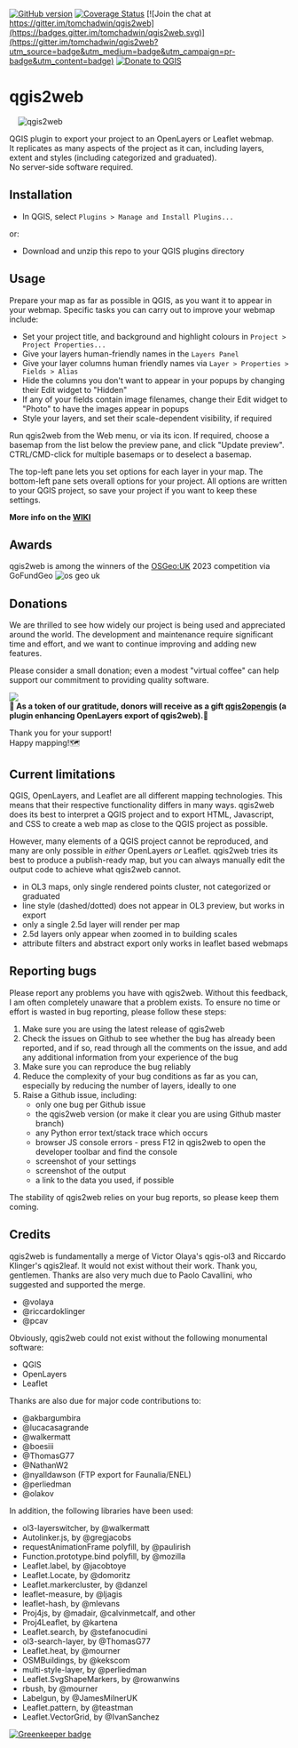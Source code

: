 [![GitHub version](https://badge.fury.io/gh/tomchadwin%2Fqgis2web.svg)](https://badge.fury.io/gh/tomchadwin%2Fqgis2web)
[![Coverage Status](https://coveralls.io/repos/github/tomchadwin/qgis2web/badge.svg?branch=master)](https://coveralls.io/github/tomchadwin/qgis2web?branch=master)
[![Join the chat at https://gitter.im/tomchadwin/qgis2web](https://badges.gitter.im/tomchadwin/qgis2web.svg)](https://gitter.im/tomchadwin/qgis2web?utm_source=badge&utm_medium=badge&utm_campaign=pr-badge&utm_content=badge)
[![Donate to QGIS](https://img.shields.io/badge/donate%20to-QGIS-green.svg)](http://qgis.org/en/site/getinvolved/donations.html)
<h1>qgis2web</h1>

&nbsp;&nbsp;&nbsp;&nbsp;![qgis2web](https://github.com/tomchadwin/qgis2web/blob/master/qgis2web.png)



QGIS plugin to export your project to an OpenLayers or Leaflet webmap.</br>
It replicates as many aspects of the project as it can, including layers, extent and styles (including categorized and graduated).</br>
No server-side software required.

<h2>Installation</h2>
<ul>
    <li>In QGIS, select <code>Plugins > Manage and Install Plugins...</code></li>
</ul>
<p>or:</p>
<ul>
    <li>Download and unzip this repo to your QGIS plugins directory</li>
</ul>

<h2>Usage</h2>
<p>Prepare your map as far as possible in QGIS, as you want it to appear in
your webmap. Specific tasks you can carry out to improve your webmap include:
</p>
<ul>
    <li>Set your project title, and background and highlight colours in 
        <code>Project > Project Properties...</code></li>
    <li>Give your layers human-friendly names in the <code>Layers Panel</code>
    </li>
    <li>Give your layer columns human friendly names via <code>Layer > Properties > Fields > Alias</code></li>
    <li>Hide the columns you don't want to appear in your popups by changing
        their Edit widget to "Hidden"</li>
    <li>If any of your fields contain image filenames, change their Edit
        widget to "Photo" to have the images appear in popups</li>
    <li>Style your layers, and set their scale-dependent visibility, if
        required</li>
</ul>
<p>Run qgis2web from the Web menu, or via its icon. If required, choose a
basemap from the list below the preview pane, and click "Update preview".
CTRL/CMD-click for multiple basemaps or to deselect a basemap.</p>
<p>The top-left pane lets you set options for each layer in your map. The
bottom-left pane sets overall options for your project. All options are written
to your QGIS project, so save your project if you want to keep these settings.

<b>More info on the [WIKI](https://github.com/tomchadwin/qgis2web/wiki)</b>
</p>

<h2>Awards</h2>

qgis2web is among the winners of the [OSGeo:UK](https://uk.osgeo.org/agm/agm2023minutes.html) 2023 competition via GoFundGeo
![os geo uk](https://github.com/tomchadwin/qgis2web/assets/89784373/275553ce-39bd-42b2-81d3-12e551ce1261)


<h2>Donations</h2>
We are thrilled to see how widely our project is being used and appreciated around the world. The development and maintenance require significant time and effort, and we want to continue improving and adding new features.

Please consider a small donation; even a modest "virtual coffee" can help support our commitment to providing quality software. 

[<img src="https://github.com/tomchadwin/qgis2web/assets/89784373/3bf8e193-e65e-4dc6-a189-a9e669f98b1e">](https://www.opengis.it/buy-me-a-coffee/)
</br><b>🎁 As a token of our gratitude, donors will receive as a gift [qgis2opengis](https://github.com/andreaordonselli/qgis2opengis) (a plugin enhancing OpenLayers export of qgis2web).🎁</b>

Thank you for your support!
</br>Happy mapping!🗺️

<h2>Current limitations</h2>
<p>QGIS, OpenLayers, and Leaflet are all different mapping technologies.
This means that their respective functionality differs in many ways. qgis2web
does its best to interpret a QGIS project and to export HTML, Javascript, and
CSS to create a web map as close to the QGIS project as possible.</p>
<p>However, many elements of a QGIS project cannot be reproduced, and many are
only possible in <em>either</em> OpenLayers <em>or</em> Leaflet. qgis2web
tries its best to produce a publish-ready map, but you can always manually edit
the output code to achieve what qgis2web cannot.</p>
<ul>
    <li>in OL3 maps, only single rendered points cluster, not categorized
        or graduated</li>
    <li>line style (dashed/dotted) does not appear in OL3 preview, but works in
        export</li>
    <li>only a single 2.5d layer will render per map</li>
    <li>2.5d layers only appear when zoomed in to building scales</li>
    <li>attribute filters and abstract export only works in leaflet based webmaps</li>
</ul>

<h2>Reporting bugs</h2>
<p>Please report any problems you have with qgis2web. Without this feedback, I
am often completely unaware that a problem exists. To ensure no time or effort
is wasted in bug reporting, please follow these steps:</p>
<ol>
    <li>Make sure you are using the latest release of qgis2web</li>
    <li>Check the issues on Github to see whether the bug has already been
        reported, and if so, read through all the comments on the issue, and
        add any additional information from your experience of the bug</li>
    <li>Make sure you can reproduce the bug reliably</li>
    <li>Reduce the complexity of your bug conditions as far as you can,
        especially by reducing the number of layers, ideally to one</li>
    <li>Raise a Github issue, including:
    <ul>
        <li>only one bug per Github issue</li>
        <li>the qgis2web version (or make it clear you are using Github master
            branch)</li>
        <li>any Python error text/stack trace which occurs</li>
        <li>browser JS console errors - press F12 in qgis2web to open the 
            developer toolbar and find the console</li>
        <li>screenshot of your settings</li>
        <li>screenshot of the output</li>
        <li>a link to the data you used, if possible</li>
    </ul></li>
</ol>
<p>The stability of qgis2web relies on your bug reports, so please keep them
coming.</p>

<h2>Credits</h2>
<p>qgis2web is fundamentally a merge of Victor Olaya's qgis-ol3 and Riccardo
Klinger's qgis2leaf. It would not exist without their work. Thank you,
gentlemen. Thanks are also very much due to Paolo Cavallini, who suggested
and supported the merge.</p>
<ul>
    <li>@volaya</li>
    <li>@riccardoklinger</li>
    <li>@pcav</li>
</ul>

<p>Obviously, qgis2web could not exist without the following monumental
software:</p>
<ul>
    <li>QGIS</li>
    <li>OpenLayers</li>
    <li>Leaflet</li>
</ul>

<p>Thanks are also due for major code contributions to:</p>
<ul>
    <li>@akbargumbira</li>
    <li>@lucacasagrande</li>
    <li>@walkermatt</li>
    <li>@boesiii</li>
    <li>@ThomasG77</li>
    <li>@NathanW2</li>
    <li>@nyalldawson (FTP export for Faunalia/ENEL)</li>
    <li>@perliedman</li>
    <li>@olakov</li>
</ul>

<p>In addition, the following libraries have been used:</p>
<ul>
    <li>ol3-layerswitcher, by @walkermatt</li>
    <li>Autolinker.js, by @gregjacobs</li>
    <li>requestAnimationFrame polyfill, by @paulirish</li>
    <li>Function.prototype.bind polyfill, by @mozilla</li>
    <li>Leaflet.label, by @jacobtoye</li>
    <li>Leaflet.Locate, by @domoritz</li>
    <li>Leaflet.markercluster, by @danzel</li>
    <li>leaflet-measure, by @ljagis</li>
    <li>leaflet-hash, by @mlevans</li>
    <li>Proj4js, by @madair, @calvinmetcalf, and other</li>
    <li>Proj4Leaflet, by @kartena</li>
    <li>Leaflet.search, by @stefanocudini</li>
    <li>ol3-search-layer, by @ThomasG77</li>
    <li>Leaflet.heat, by @mourner</li>
    <li>OSMBuildings, by @kekscom</li>
    <li>multi-style-layer, by @perliedman</li>
    <li>Leaflet.SvgShapeMarkers, by @rowanwins</li>
    <li>rbush, by @mourner</li>
    <li>Labelgun, by @JamesMilnerUK</li>
    <li>Leaflet.pattern, by @teastman</li>
    <li>Leaflet.VectorGrid, by @IvanSanchez</li>
</ul>


[![Greenkeeper badge](https://badges.greenkeeper.io/tomchadwin/qgis2web.svg)](https://greenkeeper.io/)
